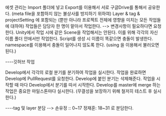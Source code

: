 에셋 관리는 Import 폴더에 넣고 Export를 이용해서 서로 구글Drive를 통해서 공유한다. 
(meta file을 포함하지 않는 불상사를 방지하기 위하여)
Layer & tag & projectSetting 에 포함되는 (뿐만 아니라 프로젝트 전체에 영향을 미치는 모든 작업들에 대하여) 작업들은
담당자 한 명이 맡아서 작업한다. --> 변경사항이 필요하다면 요청한다.
Unity에서 작업 시에 같은 Scene을 작업해서는 안된다. 이를 위해 각각의 자신 이름 폴더 안에서만 작업한다.
Script를 생성 시 이름이 똑같으면 충돌이 발생한다. namespace를 이용해서 충돌이 일어나지 않도록 한다.
(using 을 이용해서 불러오면 된다.)

----깃허브 작업

Develop에서 각각의 로컬 분기를 분기하여 작업을 실시한다. 
작업을 완료하면 Develop에 PullRequest를 요청한다. Develop에 붙인 분기는 삭제해준다. 
작업을 시작할 때 마다 Develop에서 분기를 따서 시작한다. 
Develop를 master에 merge 하는 작업은 중요한 마일스톤마다 실시한다. (무결성을 보장하기 위해 철저히 테스트 후 실시한다.)

----tag 및 layer 분담 --> 손유정 :: 0~17  정재훈: 18~31 로 분담한다. 
